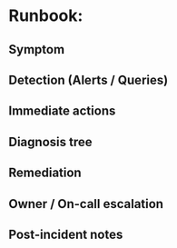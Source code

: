 # Runbook: <service> <incident>

**Symptom**
- 

**Detection (Alerts / Queries)**
- 

**Immediate actions**
- 

**Diagnosis tree**
- 

**Remediation**
- 

**Owner / On-call escalation**
- 

**Post-incident notes**
- 
